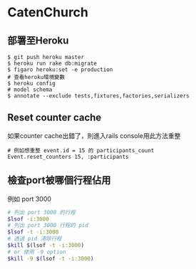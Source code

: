 # CatenChurch

## 部署至Heroku

```
$ git push heroku master
$ heroku run rake db:migrate
$ figaro heroku:set -e production
# 查看heroku環境變數
$ heroku config
# model schema
$ annotate --exclude tests,fixtures,factories,serializers
```
## Reset counter cache
如果counter cache出錯了，則進入rails console用此方法重整  

```
# 例如想重整 event.id = 15 的 participants_count
Event.reset_counters 15, :participants
```

## 檢查port被哪個行程佔用
例如 port 3000

```bash
# 列出 port 3000 的行程
$lsof -i:3000
# 列出 port 3000 行程的 pid
$lsof -t -i:3000
# 透過 pid 清除行程
$kill $(lsof -t -i:3000)
# or 使用 -9 option
$kill -9 $(lsof -t -i:3000)
```
